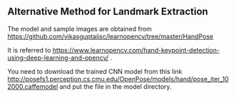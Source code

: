 ## Alternative Method for Landmark Extraction

The model and sample images are obtained from https://github.com/vikasguptaiisc/learnopencv/tree/master/HandPose 

It is referred to https://www.learnopencv.com/hand-keypoint-detection-using-deep-learning-and-opencv/ .

You need to download the trained CNN model from this link http://posefs1.perception.cs.cmu.edu/OpenPose/models/hand/pose_iter_102000.caffemodel and put the file in the model directory.
